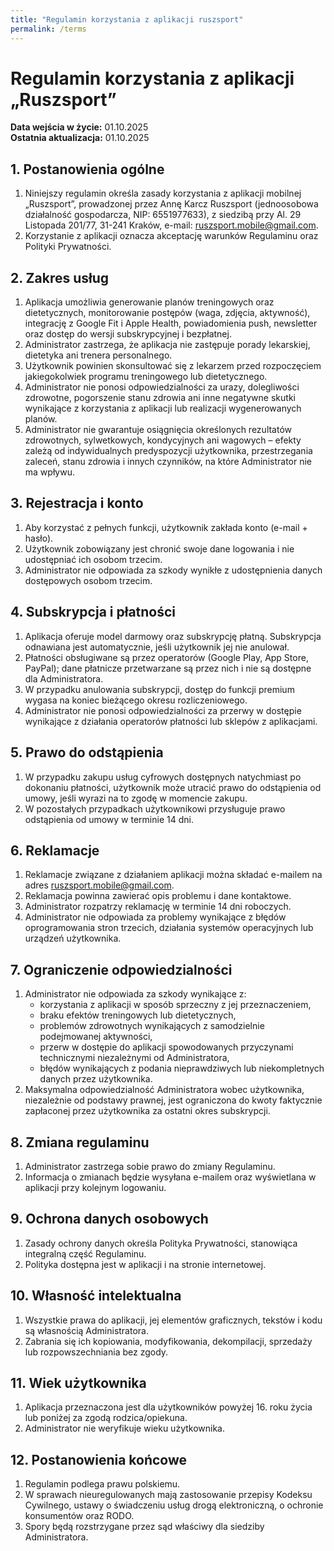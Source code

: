 ```yaml
---
title: "Regulamin korzystania z aplikacji ruszsport"
permalink: /terms
---
```


# Regulamin korzystania z aplikacji „Ruszsport”

**Data wejścia w życie:** 01.10.2025  
**Ostatnia aktualizacja:** 01.10.2025

## 1. Postanowienia ogólne

1. Niniejszy regulamin określa zasady korzystania z aplikacji mobilnej „Ruszsport”, prowadzonej przez Annę Karcz Ruszsport (jednoosobowa działalność gospodarcza, NIP: 6551977633), z siedzibą przy Al. 29 Listopada 201/77, 31-241 Kraków, e-mail: ruszsport.mobile@gmail.com.  
2. Korzystanie z aplikacji oznacza akceptację warunków Regulaminu oraz Polityki Prywatności.

## 2. Zakres usług

1. Aplikacja umożliwia generowanie planów treningowych oraz dietetycznych, monitorowanie postępów (waga, zdjęcia, aktywność), integrację z Google Fit i Apple Health, powiadomienia push, newsletter oraz dostęp do wersji subskrypcyjnej i bezpłatnej.  
2. Administrator zastrzega, że aplikacja nie zastępuje porady lekarskiej, dietetyka ani trenera personalnego.  
3. Użytkownik powinien skonsultować się z lekarzem przed rozpoczęciem jakiegokolwiek programu treningowego lub dietetycznego.  
4. Administrator nie ponosi odpowiedzialności za urazy, dolegliwości zdrowotne, pogorszenie stanu zdrowia ani inne negatywne skutki wynikające z korzystania z aplikacji lub realizacji wygenerowanych planów.  
5. Administrator nie gwarantuje osiągnięcia określonych rezultatów zdrowotnych, sylwetkowych, kondycyjnych ani wagowych – efekty zależą od indywidualnych predyspozycji użytkownika, przestrzegania zaleceń, stanu zdrowia i innych czynników, na które Administrator nie ma wpływu.

## 3. Rejestracja i konto

1. Aby korzystać z pełnych funkcji, użytkownik zakłada konto (e-mail + hasło).  
2. Użytkownik zobowiązany jest chronić swoje dane logowania i nie udostępniać ich osobom trzecim.  
3. Administrator nie odpowiada za szkody wynikłe z udostępnienia danych dostępowych osobom trzecim.

## 4. Subskrypcja i płatności

1. Aplikacja oferuje model darmowy oraz subskrypcję płatną. Subskrypcja odnawiana jest automatycznie, jeśli użytkownik jej nie anulował.  
2. Płatności obsługiwane są przez operatorów (Google Play, App Store, PayPal); dane płatnicze przetwarzane są przez nich i nie są dostępne dla Administratora.  
3. W przypadku anulowania subskrypcji, dostęp do funkcji premium wygasa na koniec bieżącego okresu rozliczeniowego.  
4. Administrator nie ponosi odpowiedzialności za przerwy w dostępie wynikające z działania operatorów płatności lub sklepów z aplikacjami.

## 5. Prawo do odstąpienia

1. W przypadku zakupu usług cyfrowych dostępnych natychmiast po dokonaniu płatności, użytkownik może utracić prawo do odstąpienia od umowy, jeśli wyrazi na to zgodę w momencie zakupu.  
2. W pozostałych przypadkach użytkownikowi przysługuje prawo odstąpienia od umowy w terminie 14 dni.

## 6. Reklamacje

1. Reklamacje związane z działaniem aplikacji można składać e-mailem na adres ruszsport.mobile@gmail.com.  
2. Reklamacja powinna zawierać opis problemu i dane kontaktowe.  
3. Administrator rozpatrzy reklamację w terminie 14 dni roboczych.  
4. Administrator nie odpowiada za problemy wynikające z błędów oprogramowania stron trzecich, działania systemów operacyjnych lub urządzeń użytkownika.

## 7. Ograniczenie odpowiedzialności

1. Administrator nie odpowiada za szkody wynikające z:  
   - korzystania z aplikacji w sposób sprzeczny z jej przeznaczeniem,  
   - braku efektów treningowych lub dietetycznych,  
   - problemów zdrowotnych wynikających z samodzielnie podejmowanej aktywności,  
   - przerw w dostępie do aplikacji spowodowanych przyczynami technicznymi niezależnymi od Administratora,  
   - błędów wynikających z podania nieprawdziwych lub niekompletnych danych przez użytkownika.  
2. Maksymalna odpowiedzialność Administratora wobec użytkownika, niezależnie od podstawy prawnej, jest ograniczona do kwoty faktycznie zapłaconej przez użytkownika za ostatni okres subskrypcji.

## 8. Zmiana regulaminu

1. Administrator zastrzega sobie prawo do zmiany Regulaminu.  
2. Informacja o zmianach będzie wysyłana e-mailem oraz wyświetlana w aplikacji przy kolejnym logowaniu.

## 9. Ochrona danych osobowych

1. Zasady ochrony danych określa Polityka Prywatności, stanowiąca integralną część Regulaminu.  
2. Polityka dostępna jest w aplikacji i na stronie internetowej.

## 10. Własność intelektualna

1. Wszystkie prawa do aplikacji, jej elementów graficznych, tekstów i kodu są własnością Administratora.  
2. Zabrania się ich kopiowania, modyfikowania, dekompilacji, sprzedaży lub rozpowszechniania bez zgody.

## 11. Wiek użytkownika

1. Aplikacja przeznaczona jest dla użytkowników powyżej 16. roku życia lub poniżej za zgodą rodzica/opiekuna.  
2. Administrator nie weryfikuje wieku użytkownika.

## 12. Postanowienia końcowe

1. Regulamin podlega prawu polskiemu.  
2. W sprawach nieuregulowanych mają zastosowanie przepisy Kodeksu Cywilnego, ustawy o świadczeniu usług drogą elektroniczną, o ochronie konsumentów oraz RODO.  
3. Spory będą rozstrzygane przez sąd właściwy dla siedziby Administratora.
